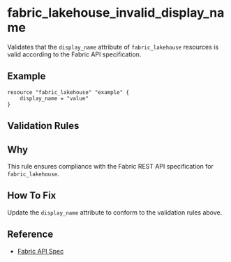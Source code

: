 # fabric_lakehouse_invalid_display_name

Validates that the `display_name` attribute of `fabric_lakehouse` resources is valid according to the Fabric API specification.

## Example

```hcl
resource "fabric_lakehouse" "example" {
    display_name = "value"
}
```

## Validation Rules



## Why

This rule ensures compliance with the Fabric REST API specification for `fabric_lakehouse`.

## How To Fix

Update the `display_name` attribute to conform to the validation rules above.

## Reference

- [Fabric API Spec](https://github.com/microsoft/fabric-rest-api-specs/tree/main/lakehouse/definitions.json)
